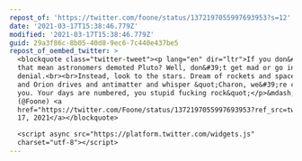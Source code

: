 ```yaml
---
repost_of: 'https://twitter.com/foone/status/1372197055997693953?s=12'
date: '2021-03-17T15:38:46.779Z'
modified: '2021-03-17T15:38:46.779Z'
guid: 29a3f86c-8b05-40d8-9ec6-7c440e437be5
repost_of_oembed_twitter: >
  <blockquote class="twitter-tweet"><p lang="en" dir="ltr">If you don&#39;t like
  that mean astronomers demoted Pluto? Well, don&#39;t get mad or go into
  denial.<br><br>Instead, look to the stars. Dream of rockets and space lasers
  and Orion drives and antimatter and whisper &quot;Charon, we&#39;re coming for
  you. Your days are numbered, you stupid fucking rock&quot;</p>&mdash; foone
  (@Foone) <a
  href="https://twitter.com/Foone/status/1372197055997693953?ref_src=twsrc%5Etfw">March
  17, 2021</a></blockquote>

  <script async src="https://platform.twitter.com/widgets.js"
  charset="utf-8"></script>
---
```

 
